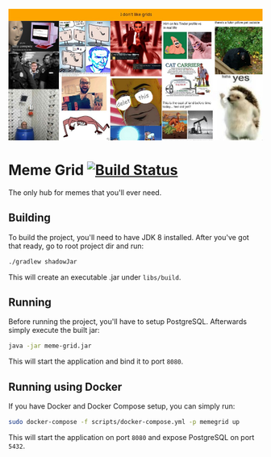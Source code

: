 <p align="center">
  <a href="https://memes.danevicius.lt" target="_blank">
    <img src="screenshot.jpeg"/>
  </a>
</p>

# Meme Grid [![Build Status](https://travis-ci.org/Edvinas01/meme-grid.svg?branch=master)](https://travis-ci.org/Edvinas01/meme-grid)
The only hub for memes that you'll ever need.

## Building
To build the project, you'll need to have JDK 8 installed. After you've got that ready, go to root 
project dir and run:
```bash
./gradlew shadowJar
``` 

This will create an executable .jar under `libs/build`. 

## Running
Before running the project, you'll have to setup PostgreSQL. Afterwards simply execute the built 
jar:
```bash
java -jar meme-grid.jar
```

This will start the application and bind it to port `8080`.

## Running using Docker
If you have Docker and Docker Compose setup, you can simply run:
```bash
sudo docker-compose -f scripts/docker-compose.yml -p memegrid up
```

This will start the application on port `8080` and expose PostgreSQL on port `5432`.
